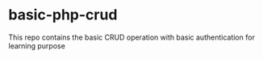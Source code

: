 # basic-php-crud
This repo contains the basic CRUD operation with basic authentication for learning purpose
